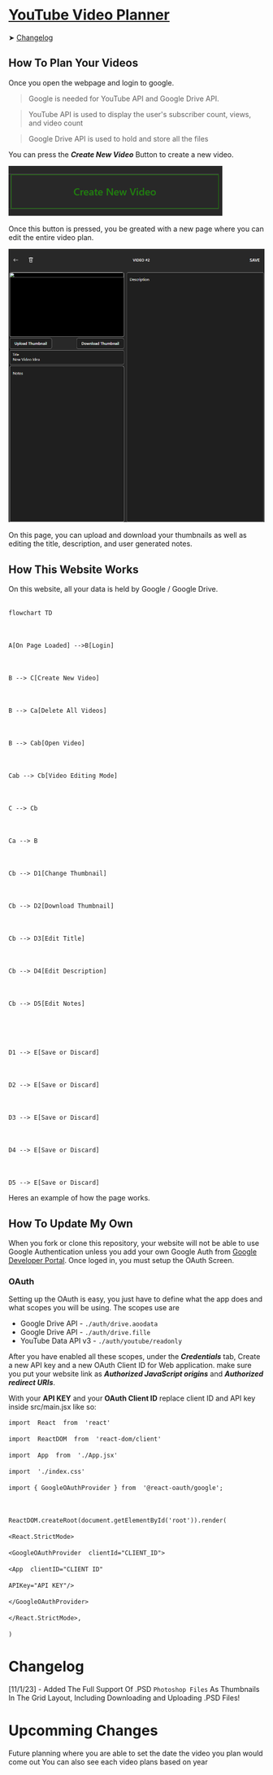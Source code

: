
# [YouTube Video Planner](https://chezyname.github.io/YouTubePlanner/)

➤ [Changelog](#changelog)

## How To Plan Your Videos

Once you open the webpage and login to google.

> Google is needed for YouTube API and Google Drive API.

> YouTube API is used to display the user's subscriber count, views, and video count

>Google Drive API is used to hold and store all the files

  

You can press the ***Create New Video*** Button to create a new video.

![Create New Video Button](https://raw.githubusercontent.com/ChezyName/YouTubePlanner/main/Images/CreateNewVideoButton.png)

  

Once this button is pressed, you be greated with a new page where you can edit the entire video plan.

  

![Create New Video Button](https://raw.githubusercontent.com/ChezyName/YouTubePlanner/main/Images/PlannedVideo.png)

On this page, you can upload and download your thumbnails as well as editing the title, description, and user generated notes.

## How This Website Works

On this website, all your data is held by Google / Google Drive.

  

```mermaid

flowchart TD

  

A[On Page Loaded] -->B[Login]

  

B --> C[Create New Video]

  

B --> Ca[Delete All Videos]

  

B --> Cab[Open Video]

  

Cab --> Cb[Video Editing Mode]

  

C --> Cb

  

Ca --> B

  

Cb --> D1[Change Thumbnail]

  

Cb --> D2[Download Thumbnail]

  

Cb --> D3[Edit Title]

  

Cb --> D4[Edit Description]

  

Cb --> D5[Edit Notes]

  

  

D1 --> E[Save or Discard]

  

D2 --> E[Save or Discard]

  

D3 --> E[Save or Discard]

  

D4 --> E[Save or Discard]

  

D5 --> E[Save or Discard]

```

  

Heres an example of how the page works.

  

## How To Update My Own

When you fork or clone this repository, your website will not be able to use Google Authentication unless you add your own Google Auth from [Google Developer Portal](https://console.cloud.google.com/).  Once loged in, you must setup the OAuth Screen.

### OAuth
Setting up the OAuth is easy, you just have to define what the app does and what scopes you will be using. The scopes use are

- Google Drive API - `./auth/drive.aoodata`
- Google Drive API - `./auth/drive.fille`
- YouTube Data API v3 - `./auth/youtube/readonly`

After you have enabled all these scopes, under the ***Credentials*** tab, Create a new API key and a new OAuth Client ID for Web application. make sure you put your website link as ***Authorized JavaScript origins*** and ***Authorized redirect URIs***.

With your **API KEY** and your **OAuth Client ID**
replace client ID and API key inside src/main.jsx
like so:

```
import  React  from  'react'

import  ReactDOM  from  'react-dom/client'

import  App  from  './App.jsx'

import  './index.css'

import { GoogleOAuthProvider } from  '@react-oauth/google';

  

ReactDOM.createRoot(document.getElementById('root')).render(

<React.StrictMode>

<GoogleOAuthProvider  clientId="CLIENT_ID">

<App  clientID="CLIENT ID"

APIKey="API KEY"/>

</GoogleOAuthProvider>

</React.StrictMode>,

)
```

# Changelog
[11/1/23] - Added The Full Support Of .PSD `Photoshop Files` As Thumbnails In The Grid Layout, Including Downloading and Uploading .PSD Files!

# Upcomming Changes
Future planning where you are able to set the date the video you plan would come out
You can also see each video plans based on year